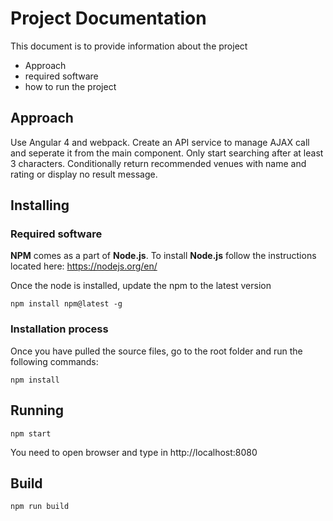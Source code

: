 # Project Documentation

This document is to provide information about the project
 - Approach
 - required software
 - how to run the project

## Approach
Use Angular 4 and webpack.
Create an API service to manage AJAX call and seperate it from the main component.
Only start searching after at least 3 characters.
Conditionally return recommended venues with name and rating or display no result message.

## Installing
### Required software
**NPM** comes as a part of **Node.js**. To install **Node.js** follow the instructions located here:
https://nodejs.org/en/

Once the node is installed, update the npm to the latest version
```
npm install npm@latest -g
```

### Installation process
Once you have pulled the source files, go to the root folder and run the following commands:
```
npm install
```

## Running
```
npm start
```
You need to open browser and type in http://localhost:8080

## Build
```
npm run build
```




